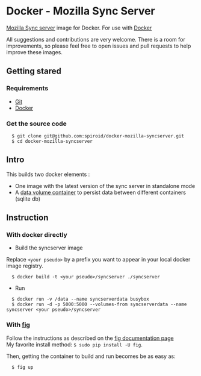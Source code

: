 # Docker - Mozilla Sync Server

[Mozilla Sync server](https://github.com/mozilla-services/syncserver) image for Docker.
For use with [Docker](http://docker.io)

All suggestions and contributions are very welcome.
There is a room for improvements, so please feel free to open issues and pull requests to help improve these images.


## Getting stared

### Requirements
 * [Git](http://git-scm.com/)
 * [Docker](http://docker.io)

### Get the source code
```
  $ git clone git@github.com:spiroid/docker-mozilla-syncserver.git
  $ cd docker-mozilla-syncserver
```

## Intro

This builds two docker elements :

* One image with the latest version of the sync server in standalone mode
* A [data volume container](https://docs.docker.com/userguide/dockervolumes/) to persist data between different containers (sqlite db)


## Instruction

### With docker directly

 * Build the syncserver image

Replace ```<your pseudo>``` by a prefix you want to appear in your local docker image registry.

```
  $ docker build -t <your pseudo>/syncserver ./syncserver
```

 * Run

```
  $ docker run -v /data --name syncserverdata busybox
  $ docker run -d -p 5000:5000 --volumes-from syncserverdata --name syncserver <your pseudo>/syncserver
```


### With [fig](http://www.fig.sh/)

Follow the instructions as described on the [fig documentation page](http://www.fig.sh/install.html)  
My favorite install method: `$ sudo pip install -U fig`.

Then, getting the container to build and run becomes be as easy as:

```
  $ fig up
```
